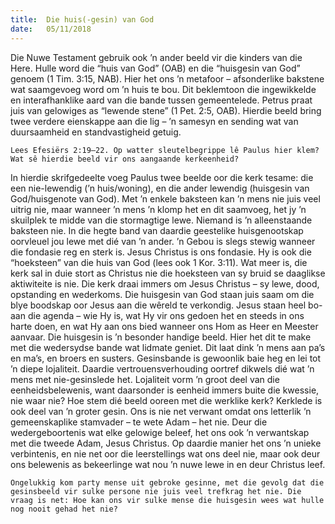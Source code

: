 ```yaml
---
title:  Die huis(-gesin) van God
date:   05/11/2018
---
```


Die Nuwe Testament gebruik ook ’n ander beeld vir die kinders van die Here. Hulle word die “huis van God” (OAB) en die “huisgesin van God” genoem (1 Tim. 3:15, NAB). Hier het ons ’n metafoor – afsonderlike bakstene wat saamgevoeg word om ’n huis te bou. Dit beklemtoon die ingewikkelde en interafhanklike aard van die bande tussen gemeentelede. Petrus praat juis van gelowiges as “lewende stene” (1 Pet. 2:5, OAB). Hierdie beeld bring twee verdere eienskappe aan die lig – ’n samesyn en sending wat van duursaamheid en standvastigheid getuig. 

`Lees Efesiërs 2:19–22. Op watter sleutelbegrippe lê Paulus hier klem? Wat sê hierdie beeld vir ons aangaande kerkeenheid?` 

In hierdie skrifgedeelte voeg Paulus twee beelde oor die kerk tesame: die een nie-lewendig (’n huis/woning), en die ander lewendig (huisgesin van God/huisgenote van God). Met ’n enkele baksteen kan ’n mens nie juis veel uitrig nie, maar wanneer ’n mens ’n klomp het en dit saamvoeg, het jy ’n skuilplek te midde van die stormagtige lewe. Niemand is ’n alleenstaande baksteen nie. In die hegte band van daardie geestelike huisgenootskap oorvleuel jou lewe met dié van ’n ander. ’n Gebou is slegs stewig wanneer die fondasie reg en sterk is. Jesus Christus is ons fondasie. Hy is ook die “hoeksteen” van die huis van God (lees ook 1 Kor. 3:11). Wat meer is, die kerk sal in duie stort as Christus nie die hoeksteen van sy bruid se daaglikse aktiwiteite is nie. Die kerk draai immers om Jesus Christus – sy lewe, dood, opstanding en wederkoms. Die huisgesin van God staan juis saam om die blye boodskap oor Jesus aan die wêreld te verkondig. Jesus staan heel bo-aan die agenda – wie Hy is, wat Hy vir ons gedoen het en steeds in ons harte doen, en wat Hy aan ons bied wanneer ons Hom as Heer en Meester aanvaar. Die huisgesin is ’n besonder handige beeld. Hier het dit te make met die wedersydse bande wat lidmate geniet. Dit laat dink ’n mens aan pa’s en ma’s, en broers en susters. Gesinsbande is gewoonlik baie heg en lei tot ’n diepe lojaliteit. Daardie vertrouensverhouding oortref dikwels dié wat ’n mens met nie-gesinslede het. Lojaliteit vorm ’n groot deel van die eenheidsbelewenis, want daarsonder is eenheid immers buite die kwessie, nie waar nie? Hoe stem dié beeld ooreen met die werklike kerk? Kerklede is ook deel van ’n groter gesin. Ons is nie net verwant omdat ons letterlik ’n gemeenskaplike stamvader – te wete Adam – het nie. Deur die wedergeboortenis wat elke gelowige beleef, het ons ook ’n verwantskap met die tweede Adam, Jesus Christus. Op daardie manier het ons ’n unieke verbintenis, en nie net oor die leerstellings wat ons deel nie, maar ook deur ons belewenis as bekeerlinge wat nou ’n nuwe lewe in en deur Christus leef. 

`Ongelukkig kom party mense uit gebroke gesinne, met die gevolg dat die gesinsbeeld vir sulke persone nie juis veel trefkrag het nie. Die vraag is net: Hoe kan ons vir sulke mense die huisgesin wees wat hulle nog nooit gehad het nie?`